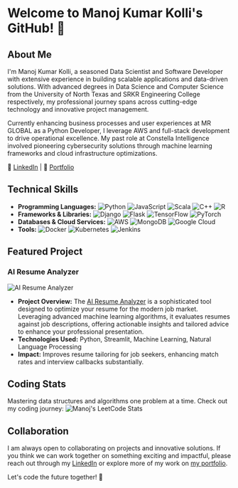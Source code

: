 <!--
**ManojKumarKolli/ManojKumarKolli** is a ✨ _special_ ✨ repository because its `README.md` (this file) appears on your GitHub profile.

Here are some ideas to get you started:

- 🔭 I’m currently working on ...
- 🌱 I’m currently learning ...
- 👯 I’m looking to collaborate on ...
- 🤔 I’m looking for help with ...
- 💬 Ask me about ...
- 📫 How to reach me: ...
- 😄 Pronouns: ...
- ⚡ Fun fact: ...
-->

# Welcome to Manoj Kumar Kolli's GitHub! 👋

## About Me
I'm Manoj Kumar Kolli, a seasoned Data Scientist and Software Developer with extensive experience in building scalable applications and data-driven solutions. With advanced degrees in Data Science and Computer Science from the University of North Texas and SRKR Engineering College respectively, my professional journey spans across cutting-edge technology and innovative project management.

Currently enhancing business processes and user experiences at MR GLOBAL as a Python Developer, I leverage AWS and full-stack development to drive operational excellence. My past role at Constella Intelligence involved pioneering cybersecurity solutions through machine learning frameworks and cloud infrastructure optimizations.

🔗 [LinkedIn](https://www.linkedin.com/in/manoj-kumar-kolli/) | 🔗 [Portfolio](https://manojkumarkolli.wixstudio.io/manojportfolio)

## Technical Skills
- **Programming Languages:** ![Python](https://img.shields.io/badge/-Python-3776AB?style=flat-square&logo=python&logoColor=white) ![JavaScript](https://img.shields.io/badge/-JavaScript-F7DF1E?style=flat-square&logo=javascript&logoColor=black) ![Scala](https://img.shields.io/badge/-Scala-DC322F?style=flat-square&logo=scala&logoColor=white) ![C++](https://img.shields.io/badge/-C++-00599C?style=flat-square&logo=cplusplus&logoColor=white) ![R](https://img.shields.io/badge/-R-276DC3?style=flat-square&logo=r&logoColor=white)
- **Frameworks & Libraries:** ![Django](https://img.shields.io/badge/-Django-092E20?style=flat-square&logo=django&logoColor=white) ![Flask](https://img.shields.io/badge/-Flask-000000?style=flat-square&logo=flask&logoColor=white) ![TensorFlow](https://img.shields.io/badge/-TensorFlow-FF6F00?style=flat-square&logo=tensorflow&logoColor=white) ![PyTorch](https://img.shields.io/badge/-PyTorch-EE4C2C?style=flat-square&logo=pytorch&logoColor=white)
- **Databases & Cloud Services:** ![AWS](https://img.shields.io/badge/-AWS-232F3E?style=flat-square&logo=amazon-aws&logoColor=white) ![MongoDB](https://img.shields.io/badge/-MongoDB-47A248?style=flat-square&logo=mongodb&logoColor=white) ![Google Cloud](https://img.shields.io/badge/-Google_Cloud-4285F4?style=flat-square&logo=google-cloud&logoColor=white)
- **Tools:** ![Docker](https://img.shields.io/badge/-Docker-2496ED?style=flat-square&logo=docker&logoColor=white) ![Kubernetes](https://img.shields.io/badge/-Kubernetes-326CE5?style=flat-square&logo=kubernetes&logoColor=white) ![Jenkins](https://img.shields.io/badge/-Jenkins-D24939?style=flat-square&logo=jenkins&logoColor=white)

## Featured Project
### AI Resume Analyzer
![AI Resume Analyzer](https://your-image-url.com/placeholder.png) <!-- Replace this with a relevant image URL -->
- **Project Overview:** The [AI Resume Analyzer](https://airesumeanalyzer.streamlit.app/) is a sophisticated tool designed to optimize your resume for the modern job market. Leveraging advanced machine learning algorithms, it evaluates resumes against job descriptions, offering actionable insights and tailored advice to enhance your professional presentation.
- **Technologies Used:** Python, Streamlit, Machine Learning, Natural Language Processing
- **Impact:** Improves resume tailoring for job seekers, enhancing match rates and interview callbacks substantially.

## Coding Stats
Mastering data structures and algorithms one problem at a time. Check out my coding journey:
![Manoj's LeetCode Stats](https://leetcode.card.workers.dev/manojkumarkolli?theme=dark&font=baloo&extension=null)

## Collaboration
I am always open to collaborating on projects and innovative solutions. If you think we can work together on something exciting and impactful, please reach out through my [LinkedIn](https://www.linkedin.com/in/manoj-kumar-kolli/) or explore more of my work on [my portfolio](https://manojkumarkolli.wixstudio.io/manojportfolio).

Let's code the future together! 🚀
